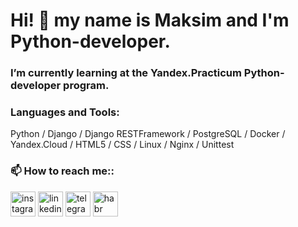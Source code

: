 # Hi! 👋 my name is Maksim and I'm Python-developer.


### I’m currently learning at the Yandex.Practicum Python-developer program.


### Languages and Tools:  
Python / Django / Django RESTFramework / PostgreSQL / 
Docker / Yandex.Cloud / HTML5 / CSS / Linux / Nginx / Unittest


### 📫 How to reach me::
[<img src='https://cdn.jsdelivr.net/npm/simple-icons@3.0.1/icons/instagram.svg' alt='instagram' height='40'>](https://www.instagram.com/maxim_zahm)
[<img src='https://cdn.jsdelivr.net/npm/simple-icons@3.0.1/icons/linkedin.svg' alt='linkedin' height='40'>](https://www.linkedin.com/in/maxim-zamyatin-825443101)
[<img src='https://cdn.jsdelivr.net/npm/simple-icons@3.0.1/icons/telegram.svg' alt='telegram' height='40'>](http://t-do.ru/maksim_zahm)
[<img src='https://cdn.jsdelivr.net/npm/simple-icons@3.0.1/icons/habr.svg' alt='habr' height='40'>](https://career.habr.com/maksimzahm)
